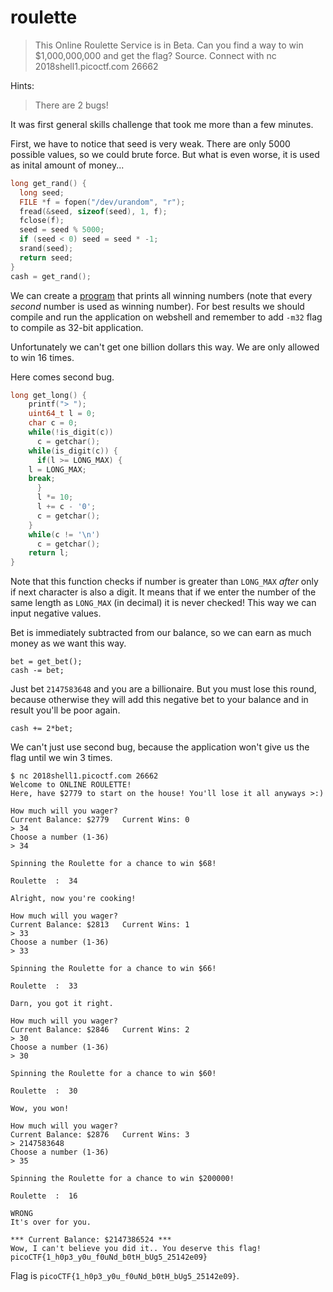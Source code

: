 # roulette

> This Online Roulette Service is in Beta. Can you find a way to win $1,000,000,000 and get the flag? Source. Connect with nc 2018shell1.picoctf.com 26662

Hints:

> There are 2 bugs!

It was first general skills challenge that took me more than a few minutes.

First, we have to notice that seed is very weak. There are only 5000 possible values, so we could brute force.
But what is even worse, it is used as inital amount of money...

```c
long get_rand() {
  long seed;
  FILE *f = fopen("/dev/urandom", "r");
  fread(&seed, sizeof(seed), 1, f);
  fclose(f);
  seed = seed % 5000;
  if (seed < 0) seed = seed * -1;
  srand(seed);
  return seed;
}
cash = get_rand();
```

We can create a [program](cracker.c) that prints all winning numbers (note that every *second* number is used as winning number).
For best results we should compile and run the application on webshell and remember to add `-m32` flag to compile as 32-bit application.

Unfortunately we can't get one billion dollars this way. We are only allowed to win 16 times.

Here comes second bug.

```c
long get_long() {
    printf("> ");
    uint64_t l = 0;
    char c = 0;
    while(!is_digit(c))
      c = getchar();
    while(is_digit(c)) {
      if(l >= LONG_MAX) {
	l = LONG_MAX;
	break;
      }
      l *= 10;
      l += c - '0';
      c = getchar();
    }
    while(c != '\n')
      c = getchar();
    return l;
}
```

Note that this function checks if number is greater than `LONG_MAX` *after* only if next character is also a digit. It means that if we enter the number of the same length as `LONG_MAX` (in decimal) it is never checked!
This way we can input negative values.

Bet is immediately subtracted from our balance, so we can earn as much money as we want this way.
```
bet = get_bet();
cash -= bet;
```

Just bet `2147583648` and you are a billionaire. But you must lose this round, because otherwise they will add this negative bet to your balance and in result you'll be poor again.
```
cash += 2*bet;
```

We can't just use second bug, because the application won't give us the flag until we win 3 times.

```
$ nc 2018shell1.picoctf.com 26662
Welcome to ONLINE ROULETTE!
Here, have $2779 to start on the house! You'll lose it all anyways >:)

How much will you wager?
Current Balance: $2779   Current Wins: 0
> 34
Choose a number (1-36)
> 34

Spinning the Roulette for a chance to win $68!

Roulette  :  34

Alright, now you're cooking!

How much will you wager?
Current Balance: $2813   Current Wins: 1
> 33
Choose a number (1-36)
> 33

Spinning the Roulette for a chance to win $66!

Roulette  :  33

Darn, you got it right.

How much will you wager?
Current Balance: $2846   Current Wins: 2
> 30
Choose a number (1-36)
> 30

Spinning the Roulette for a chance to win $60!

Roulette  :  30

Wow, you won!

How much will you wager?
Current Balance: $2876   Current Wins: 3
> 2147583648
Choose a number (1-36)
> 35

Spinning the Roulette for a chance to win $200000!

Roulette  :  16

WRONG
It's over for you.

*** Current Balance: $2147386524 ***
Wow, I can't believe you did it.. You deserve this flag!
picoCTF{1_h0p3_y0u_f0uNd_b0tH_bUg5_25142e09}
```

Flag is `picoCTF{1_h0p3_y0u_f0uNd_b0tH_bUg5_25142e09}`.